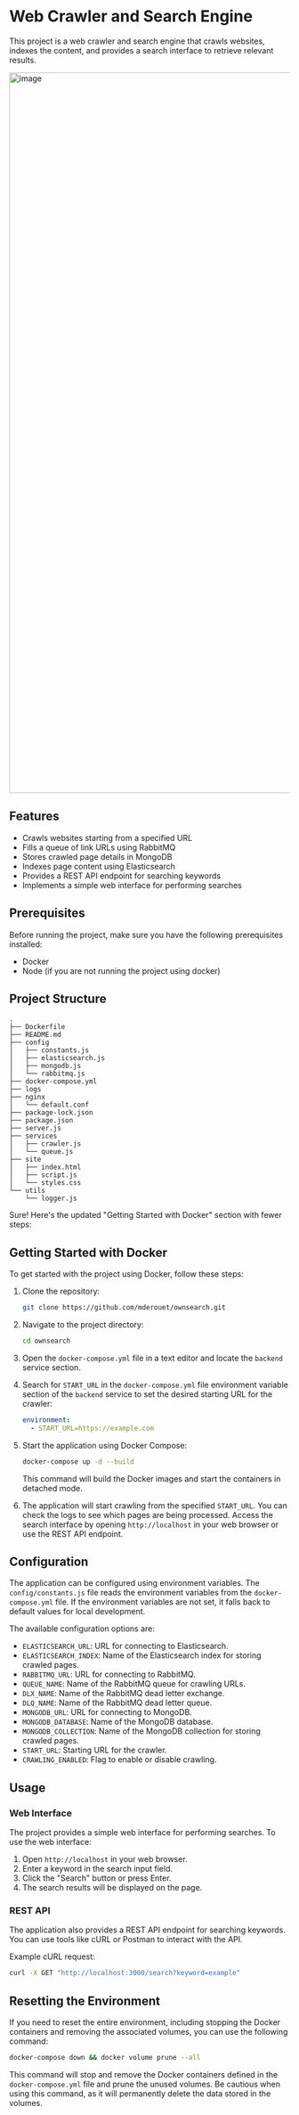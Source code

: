 # Web Crawler and Search Engine

This project is a web crawler and search engine that crawls websites, indexes the content, and provides a search interface to retrieve relevant results.

<img width="1294" alt="image" src="https://github.com/mderouet/ownsearch/assets/9265133/57ae34eb-8a81-40a8-a06f-2b4981ce519a">

## Features

- Crawls websites starting from a specified URL
- Fills a queue of link URLs using RabbitMQ
- Stores crawled page details in MongoDB
- Indexes page content using Elasticsearch
- Provides a REST API endpoint for searching keywords
- Implements a simple web interface for performing searches

## Prerequisites

Before running the project, make sure you have the following prerequisites installed:

- Docker
- Node (if you are not running the project using docker)

## Project Structure

```
.
├── Dockerfile
├── README.md
├── config
│   ├── constants.js
│   ├── elasticsearch.js
│   ├── mongodb.js
│   └── rabbitmq.js
├── docker-compose.yml
├── logs
├── nginx
│   └── default.conf
├── package-lock.json
├── package.json
├── server.js
├── services
│   ├── crawler.js
│   └── queue.js
├── site
│   ├── index.html
│   ├── script.js
│   └── styles.css
└── utils
    └── logger.js
```

Sure! Here's the updated "Getting Started with Docker" section with fewer steps:

## Getting Started with Docker

To get started with the project using Docker, follow these steps:

1. Clone the repository:

   ```bash
   git clone https://github.com/mderouet/ownsearch.git
   ```

2. Navigate to the project directory:

   ```bash
   cd ownsearch
   ```

3. Open the `docker-compose.yml` file in a text editor and locate the `backend` service section.

4. Search for `START_URL` in the `docker-compose.yml` file environment variable section of the `backend` service to set the desired starting URL for the crawler:

   ```yaml
   environment:
     - START_URL=https://example.com
   ```

5. Start the application using Docker Compose:

   ```bash
   docker-compose up -d --build
   ```

   This command will build the Docker images and start the containers in detached mode.

6. The application will start crawling from the specified `START_URL`. You can check the logs to see which pages are being processed. Access the search interface by opening `http://localhost` in your web browser or use the REST API endpoint.

## Configuration

The application can be configured using environment variables. The `config/constants.js` file reads the environment variables from the `docker-compose.yml` file. If the environment variables are not set, it falls back to default values for local development.

The available configuration options are:

- `ELASTICSEARCH_URL`: URL for connecting to Elasticsearch.
- `ELASTICSEARCH_INDEX`: Name of the Elasticsearch index for storing crawled pages.
- `RABBITMQ_URL`: URL for connecting to RabbitMQ.
- `QUEUE_NAME`: Name of the RabbitMQ queue for crawling URLs.
- `DLX_NAME`: Name of the RabbitMQ dead letter exchange.
- `DLQ_NAME`: Name of the RabbitMQ dead letter queue.
- `MONGODB_URL`: URL for connecting to MongoDB.
- `MONGODB_DATABASE`: Name of the MongoDB database.
- `MONGODB_COLLECTION`: Name of the MongoDB collection for storing crawled pages.
- `START_URL`: Starting URL for the crawler.
- `CRAWLING_ENABLED`: Flag to enable or disable crawling.

## Usage

### Web Interface

The project provides a simple web interface for performing searches. To use the web interface:

1. Open `http://localhost` in your web browser.
2. Enter a keyword in the search input field.
3. Click the "Search" button or press Enter.
4. The search results will be displayed on the page.

### REST API

The application also provides a REST API endpoint for searching keywords. You can use tools like cURL or Postman to interact with the API.

Example cURL request:

```bash
curl -X GET "http://localhost:3000/search?keyword=example"
```

## Resetting the Environment

If you need to reset the entire environment, including stopping the Docker containers and removing the associated volumes, you can use the following command:

```bash
docker-compose down && docker volume prune --all
```

This command will stop and remove the Docker containers defined in the `docker-compose.yml` file and prune the unused volumes. Be cautious when using this command, as it will permanently delete the data stored in the volumes.
